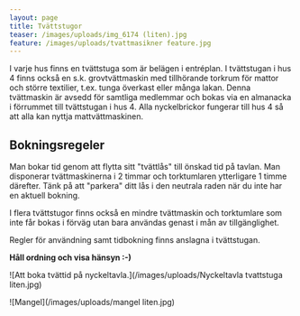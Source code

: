 ```yaml
---
layout: page
title: Tvättstugor
teaser: /images/uploads/img_6174 (liten).jpg
feature: /images/uploads/tvattmasikner feature.jpg
---
```

I varje hus finns en tvättstuga som är belägen i entréplan. I tvättstugan i hus 4 finns också en s.k. grovtvättmaskin med tillhörande torkrum för mattor och större textilier, t.ex. tunga överkast eller många lakan. Denna tvättmaskin är avsedd för samtliga medlemmar och bokas via en almanacka i förrummet till tvättstugan i hus 4. Alla nyckelbrickor fungerar till hus 4 så att alla kan nyttja mattvättmaskinen.

## Bokningsregeler

Man bokar tid genom att flytta sitt "tvättlås" till önskad tid på tavlan. Man disponerar tvättmaskinerna i 2 timmar och torktumlaren ytterligare 1 timme därefter. Tänk på att "parkera" ditt lås i den neutrala raden när du inte har en aktuell bokning.

I flera tvättstugor finns också en mindre tvättmaskin och torktumlare som inte får bokas i förväg utan bara användas genast i mån av tillgänglighet.

Regler för användning samt tidbokning finns anslagna i tvättstugan.

**Håll ordning och visa hänsyn :-)**

![Att boka tvättid på nyckeltavla.](/images/uploads/Nyckeltavla tvattstuga liten.jpg)

![Mangel](/images/uploads/mangel liten.jpg)